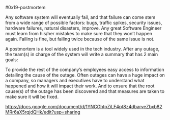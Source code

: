 #0x19-postmortem

Any software system will eventually fail, and that failure can come stem from a wide range of possible factors: bugs, traffic spikes, security issues, hardware failures, natural disasters, improve. Any great Software Engineer must learn from his/her mistakes to make sure that they won’t happen again. Failing is fine, but failing twice because of the same issue is not.

A postmortem is a tool widely used in the tech industry. After any outage, the team(s) in charge of the system will write a summary that has 2 main goals:

To provide the rest of the company’s employees easy access to information detailing the cause of the outage. Often outages can have a huge impact on a company, so managers and executives have to understand what happened and how it will impact their work.
And to ensure that the root cause(s) of the outage has been discovered and that measures are taken to make sure it will be fixed.

https://docs.google.com/document/d/1YNCGhtpZiLF4pt8z4dbarveZbxb82MRr6aX5rqjdQHk/edit?usp=sharing
